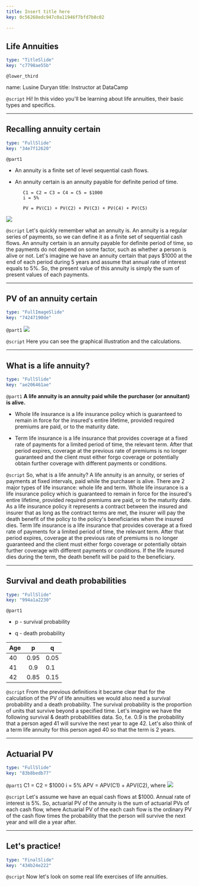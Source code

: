 ```yaml
---
title: Insert title here
key: 0c56268edc947c0a11946f7bfd7b8c02

---
```

## Life Annuities

```yaml
type: "TitleSlide"
key: "c7798ae55b"
```

`@lower_third`

name: Lusine Duryan
title: Instructor at DataCamp


`@script`
Hi! In this video you'll be learning about life annuities, their basic types and specifics.


---
## Recalling annuity certain

```yaml
type: "FullSlide"
key: "34e7f12620"
```

`@part1`
- An annuity is a finite set of level sequential cash flows.

- An annuity certain is an annuity payable for definite period of time.

         C1 = C2 = C3 = C4 = C5 = $1000
         i = 5%

         PV = PV(C1) + PV(C2) + PV(C3) + PV(C4) + PV(C5)
![](https://assets.datacamp.com/production/repositories/4408/datasets/0dc256a6aa8f35b42ae32af616dbe0e03798ab3b/PV.PNG.png)


`@script`
Let's quickly remember what an annuity is. 
An annuity is a regular series of payments, so we can define it as a finite set of sequential cash flows. 
An annuity certain is an annuity payable for definite period of time, so the payments do not depend on some factor, such as whether a person is alive or not. Let's imagine we have an annuity certain that pays $1000 at the end of each period during 5 years and assume that annual rate of interest equals to 5%.
So, the present value of this annuity is simply the sum of present values of each payments.


---
## PV of an annuity certain

```yaml
type: "FullImageSlide"
key: "74247190de"
```

`@part1`
![](https://assets.datacamp.com/production/repositories/4408/datasets/f5712fe0654143e1cb9d84348775199246012713/annuity_certain.jpg)


`@script`
Here you can see the graphical illustration and the calculations.


---
## What is a life annuity?

```yaml
type: "FullSlide"
key: "ae206461ae"
```

`@part1`
**A life annuity is an annuity paid while the purchaser (or annuitant) is alive.**

- Whole life insurance is a life insurance policy which is guaranteed to remain in force for the insured's entire lifetime, provided required premiums are paid, or to the maturity date.

- Term life insurance is a life insurance that provides coverage at a fixed rate of payments for a limited period of time, the relevant term. After that period expires, coverage at the previous rate of premiums is no longer guaranteed and the client must either forgo coverage or potentially obtain further coverage with different payments or conditions.


`@script`
So, what is a life annuity?
A life annuity is an annuity, or series of payments at fixed intervals, paid while the purchaser is alive. 
There are 2 major types of life insurance: whole life and term.
Whole life insurance is a life insurance policy which is guaranteed to remain in force for the insured's entire lifetime, provided required premiums are paid, or to the maturity date. As a life insurance policy it represents a contract between the insured and insurer that as long as the contract terms are met, the insurer will pay the death benefit of the policy to the policy's beneficiaries when the insured dies.
Term life insurance is a life insurance that provides coverage at a fixed rate of payments for a limited period of time, the relevant term. After that period expires, coverage at the previous rate of premiums is no longer guaranteed and the client must either forgo coverage or potentially obtain further coverage with different payments or conditions. If the life insured dies during the term, the death benefit will be paid to the beneficiary.


---
## Survival and death probabilities

```yaml
type: "FullSlide"
key: "994a1a2230"
```

`@part1`
- p - survival probability

- q - death probability



| Age           | p             | q    |      
| ------------- |:-------------:| -----|
| 40            | 0.95          | 0.05  |
| 41            | 0.9           | 0.1   |
| 42            | 0.85          | 0.15


`@script`
From the previous definitions it became clear that for the calculation of the PV of life annuities we would also need a survival probability and a death probability.
The survival probability is the proportion of units that survive beyond a specified time. 
Let's imagine we have the following survival & death probabilities data. So, f.e. 0.9 is the probability that a person aged 41 will survive the next year to age 42.
Let's also think of a term life annuity for this person aged 40 so that the term is 2 years.


---
## Actuarial PV

```yaml
type: "FullSlide"
key: "83b8bedb77"
```

`@part1`
C1 = C2 = $1000
      i = 5%
      APV = APV(C1) + APV(C2), where
![](https://assets.datacamp.com/production/repositories/4408/datasets/43c5a86cc6cacece2c0addc2d591bdc381e70d83/APV.PNG)


`@script`
Let's assume we have an equal cash flows at $1000. Annual rate of interest is 5%.
So, actuarial PV of the annuity is the sum of actuarial PVs of each cash flow, where Actuarial PV of the each cash flow is the ordinary PV of the cash flow times the probability that the person will survive the next year and will die a year after.


---
## Let's practice!

```yaml
type: "FinalSlide"
key: "434b24e222"
```

`@script`
Now let's look on some real life exercises of life annuities.

